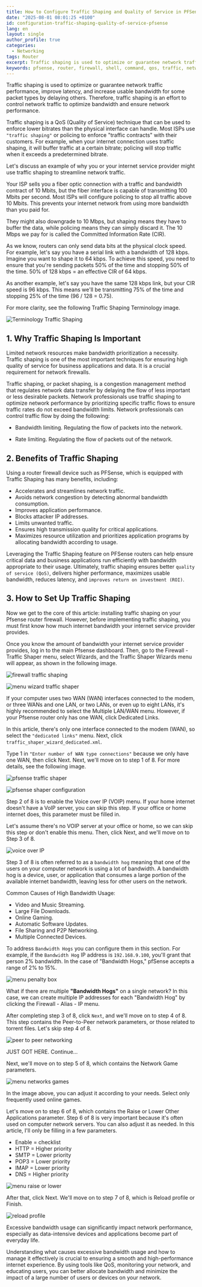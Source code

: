 ```yaml
---
title: How to Configure Traffic Shaping and Quality of Service in PFSense
date: "2025-08-01 08:01:25 +0100"
id: configuration-traffic-shaping-quality-of-service-pfsense
lang: en
layout: single
author_profile: true
categories:
  - Networking
tags: Router
excerpt: Traffic shaping is used to optimize or guarantee network traffic performance, improve latency, and increase usable bandwidth for some packet types by delaying others. Therefore, traffic shaping is an effort to control network traffic to optimize bandwidth and ensure network performance.
keywords: pfsense, router, firewall, shell, command, qos, traffic, networking, traffic shaping, quality of service, voip, games, low, priority, hing
---
```


Traffic shaping is used to optimize or guarantee network traffic performance, improve latency, and increase usable bandwidth for some packet types by delaying others. Therefore, traffic shaping is an effort to control network traffic to optimize bandwidth and ensure network performance.

Traffic shaping is a QoS (Quality of Service) technique that can be used to enforce lower bitrates than the physical interface can handle. Most ISPs use `"traffic shaping"` or policing to enforce "traffic contracts" with their customers. For example, when your internet connection uses traffic shaping, it will buffer traffic at a certain bitrate; policing will stop traffic when it exceeds a predetermined bitrate.

Let's discuss an example of why you or your internet service provider might use traffic shaping to streamline network traffic.

Your ISP sells you a fiber optic connection with a traffic and bandwidth contract of 10 Mbits, but the fiber interface is capable of transmitting 100 Mbits per second. Most ISPs will configure policing to stop all traffic above 10 Mbits. This prevents your internet network from using more bandwidth than you paid for.

They might also downgrade to 10 Mbps, but shaping means they have to buffer the data, while policing means they can simply discard it. The 10 Mbps we pay for is called the Committed Information Rate (CIR).

As we know, routers can only send data bits at the physical clock speed. For example, let's say you have a serial link with a bandwidth of 128 kbps. Imagine you want to shape it to 64 kbps. To achieve this speed, you need to ensure that you're sending packets 50% of the time and stopping 50% of the time. 50% of 128 kbps = an effective CIR of 64 kbps.

As another example, let's say you have the same 128 kbps link, but your CIR speed is 96 kbps. This means we'll be transmitting 75% of the time and stopping 25% of the time (96 / 128 = 0.75).

For more clarity, see the following Traffic Shaping Terminology image.

![Terminology Traffic Shaping](https://raw.githubusercontent.com/unixwinbsd/unixbsdshell.github.io/refs/heads/main/images/TerminologyTrafficShaping.jpg)

## 1. Why Traffic Shaping Is Important
Limited network resources make bandwidth prioritization a necessity. Traffic shaping is one of the most important techniques for ensuring high quality of service for business applications and data. It is a crucial requirement for network firewalls.

Traffic shaping, or packet shaping, is a congestion management method that regulates network data transfer by delaying the flow of less important or less desirable packets. Network professionals use traffic shaping to optimize network performance by prioritizing specific traffic flows to ensure traffic rates do not exceed bandwidth limits.
Network professionals can control traffic flow by doing the following:

- Bandwidth limiting. Regulating the flow of packets into the network.

- Rate limiting. Regulating the flow of packets out of the network.


## 2. Benefits of Traffic Shaping
Using a router firewall device such as PFSense, which is equipped with Traffic Shaping has many benefits, including:

- Accelerates and streamlines network traffic.
- Avoids network congestion by detecting abnormal bandwidth consumption.
- Improves application performance.
- Blocks attacker IP addresses.
- Limits unwanted traffic.
- Ensures high transmission quality for critical applications.
- Maximizes resource utilization and prioritizes application programs by allocating bandwidth according to usage.

Leveraging the Traffic Shaping feature on PFSense routers can help ensure critical data and business applications run efficiently with bandwidth appropriate to their usage. Ultimately, traffic shaping ensures better `quality of service (QoS)`, delivers higher performance, maximizes usable bandwidth, reduces latency, and `improves return on investment (ROI)`.

## 3. How to Set Up Traffic Shaping

Now we get to the core of this article: installing traffic shaping on your Pfsense router firewall. However, before implementing traffic shaping, you must first know how much internet bandwidth your internet service provider provides.

Once you know the amount of bandwidth your internet service provider provides, log in to the main Pfsense dashboard. Then, go to the Firewall - Traffic Shaper menu, select Wizards, and the Traffic Shaper Wizards menu will appear, as shown in the following image.


![firewall traffic shaping](https://gitea.com/UnixBSDShell/OpenBSD-Web-APP/raw/branch/main/image/firewalltrafficshaping.jpg)


![menu wizard traffic shaper](https://gitea.com/UnixBSDShell/OpenBSD-Web-APP/raw/branch/main/image/menuwizardtrafficshaper.jpg)


If your computer uses two WAN (WAN) interfaces connected to the modem, or three WANs and one LAN, or two LANs, or even up to eight LANs, it's highly recommended to select the Multiple LAN/WAN menu. However, if your Pfsense router only has one WAN, click Dedicated Links.

In this article, there's only one interface connected to the modem (WAN), so select the `"dedicated links"` menu. Next, click `traffic_shaper_wizard_dedicated.xml`.

Type 1 in `"Enter number of WAN type connections"` because we only have one WAN, then click Next. Next, we'll move on to step 1 of 8. For more details, see the following image.



![pfsense traffic shaper](https://raw.githubusercontent.com/unixwinbsd/unixbsdshell.github.io/refs/heads/main/images/pfsensetrafficshaper.png)



![pfsense shaper configuration](https://gitea.com/UnixBSDShell/OpenBSD-Web-APP/raw/branch/main/image/pfsenseshaperconfiguration.png)



Step 2 of 8 is to enable the Voice over IP (VOIP) menu. If your home internet doesn't have a VoIP server, you can skip this step. If your office or home internet does, this parameter must be filled in.


Let's assume there's no VOIP server at your office or home, so we can skip this step or don't enable this menu. Then, click Next, and we'll move on to Step 3 of 8.


![voice over IP](https://gitea.com/UnixBSDShell/OpenBSD-Web-APP/raw/branch/main/image/voiceOver-IP.png)


Step 3 of 8 is often referred to as a `bandwidth hog` meaning that one of the users on your computer network is using a lot of bandwidth. A bandwidth hog is a device, user, or application that consumes a large portion of the available internet bandwidth, leaving less for other users on the network.

Common Causes of High Bandwidth Usage:

- Video and Music Streaming.
- Large File Downloads.
- Online Gaming.
- Automatic Software Updates.
- File Sharing and P2P Networking.
- Multiple Connected Devices.

To address `Bandwidth Hogs` you can configure them in this section. For example, if the `Bandwidth Hog` IP address is `192.168.9.100`, you'll grant that person 2% bandwidth. In the case of "Bandwidth Hogs," pfSense accepts a range of 2% to 15%.

![menu penalty box](https://gitea.com/UnixBSDShell/OpenBSD-Web-APP/raw/branch/main/image/MenuPenaltyBOX.png)


What if there are multiple **"Bandwidth Hogs"** on a single network? In this case, we can create multiple IP addresses for each "Bandwidth Hog" by clicking the Firewall - Alias - IP menu.

After completing step 3 of 8, click `Next`, and we'll move on to step 4 of 8. This step contains the Peer-to-Peer network parameters, or those related to torrent files. Let's skip step 4 of 8.


![peer to peer networking](https://raw.githubusercontent.com/unixwinbsd/unixbsdshell.github.io/refs/heads/main/images/peerTOpeerNETWORKING.png)


JUST GOT HERE. Continue...

Next, we'll move on to step 5 of 8, which contains the Network Game parameters.

![menu networks games](https://raw.githubusercontent.com/unixwinbsd/unixbsdshell.github.io/refs/heads/main/images/NetworkGames.jpg)


In the image above, you can adjust it according to your needs. Select only frequently used online games.

Let's move on to step 6 of 8, which contains the Raise or Lower Other Applications parameter. Step 6 of 8 is very important because it's often used on computer network servers. You can also adjust it as needed. In this article, I'll only be filling in a few parameters.

- Enable = checklist
- HTTP = Higher priority
- SMTP = Lower priority
- POP3 = Lower priority
- IMAP = Lower priority
- DNS = Higher priority

![menu raise or lower](https://raw.githubusercontent.com/unixwinbsd/unixbsdshell.github.io/refs/heads/main/images/RaiseLower.jpg)


After that, click Next. We'll move on to step 7 of 8, which is Reload profile or Finish.

![reload profile](https://gitea.com/UnixBSDShell/OpenBSD-Web-APP/raw/branch/main/image/ReloadProfile.png)


Excessive bandwidth usage can significantly impact network performance, especially as data-intensive devices and applications become part of everyday life.

Understanding what causes excessive bandwidth usage and how to manage it effectively is crucial to ensuring a smooth and high-performance internet experience. By using tools like QoS, monitoring your network, and educating users, you can better allocate bandwidth and minimize the impact of a large number of users or devices on your network.